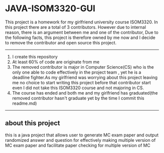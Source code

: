 # JAVA-ISOM3320-GUI

This project is a homework for my girlfriend university course ISOM3320. In this project there are a total of 3 contributors. However due to internal reason, there is an argument between me and one of the contributor, Due to the following facts, this project is therefore owned by me now and I decide to remove the contributor and open source this project.

---

1. I create this repository
2. At least 60% of code are originate from me
3. The removed contributor is major in Computer Science(CS) who is the only one able to code effectively in the project team , yet he is a deadline fighter.As my girlfriend was worrying about this project leaving me no choice to start writing this project before that contributor start even I did not take this ISOM3320 course and not majoring in CS.
4. The course has ended and both me and my girlfriend has graduated(the removed contributor hasn't graduate yet by the time I commit this readme.md)

---

## about this project

this is a java project that allows user to generate MC exam paper and output randomized answer and question for effectively making multiple version of MC exam paper and facilitate paper checking for multiple version of MC

